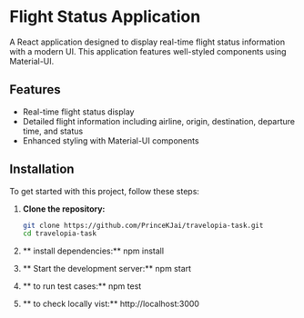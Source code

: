 # Flight Status Application

A React application designed to display real-time flight status information with a modern UI. This application features well-styled components using Material-UI.

## Features

- Real-time flight status display
- Detailed flight information including airline, origin, destination, departure time, and status
- Enhanced styling with Material-UI components

## Installation

To get started with this project, follow these steps:

1. **Clone the repository:**

   ```sh
   git clone https://github.com/PrinceKJai/travelopia-task.git
   cd travelopia-task
2. ** install dependencies:**
  npm install

3. ** Start the development server:**
  npm start

4. ** to run test cases:**
  npm test

5. ** to check locally vist:**
  http://localhost:3000